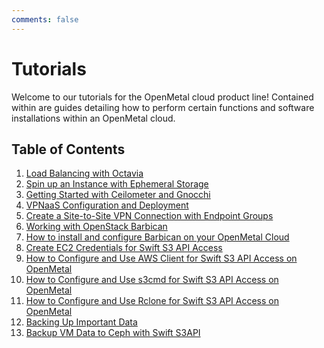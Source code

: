 ```yaml
---
comments: false
---
```


# Tutorials

Welcome to our tutorials for the OpenMetal cloud product line! Contained within are
guides detailing how to perform certain functions and software installations
within an OpenMetal cloud.

## Table of Contents

1. [Load Balancing with Octavia](./lb-with-octavia.md)
2. [Spin up an Instance with Ephemeral Storage](./ephemeral-storage.md)
3. [Getting Started with Ceilometer and Gnocchi](./telemetry.md)
4. [VPNaaS Configuration and Deployment](./vpnaas-configure-deploy.md)
5. [Create a Site-to-Site VPN Connection with Endpoint Groups](./create-site-to-site-vpn.md)
6. [Working with OpenStack Barbican](intro-to-barbican.md)
7. [How to install and configure Barbican on your OpenMetal Cloud](install-barbican.md)
8. [Create EC2 Credentials for Swift S3 API Access](swift-api-s3.md)
9. [How to Configure and Use AWS Client for Swift S3 API Access on OpenMetal](swift-s3-aws-cli.md)
10. [How to Configure and Use s3cmd for Swift S3 API Access on OpenMetal](swift-s3cmd-cli.md)
11. [How to Configure and Use Rclone for Swift S3 API Access on OpenMetal](swift-s3-rclone-cli.md)
12. [Backing Up Important Data](backing-up-your-data.md)
13. [Backup VM Data to Ceph with Swift S3API](backing-up-with-rclone.md)
